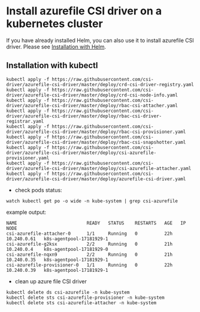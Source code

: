# Install azurefile CSI driver on a kubernetes cluster

If you have already installed Helm, you can also use it to install azurefile CSI driver. Please see [Installation with Helm](../charts/README.md).

## Installation with kubectl

```
kubectl apply -f https://raw.githubusercontent.com/csi-driver/azurefile-csi-driver/master/deploy/crd-csi-driver-registry.yaml
kubectl apply -f https://raw.githubusercontent.com/csi-driver/azurefile-csi-driver/master/deploy/crd-csi-node-info.yaml
kubectl apply -f https://raw.githubusercontent.com/csi-driver/azurefile-csi-driver/master/deploy/rbac-csi-attacher.yaml
kubectl apply -f https://raw.githubusercontent.com/csi-driver/azurefile-csi-driver/master/deploy/rbac-csi-driver-registrar.yaml
kubectl apply -f https://raw.githubusercontent.com/csi-driver/azurefile-csi-driver/master/deploy/rbac-csi-provisioner.yaml
kubectl apply -f https://raw.githubusercontent.com/csi-driver/azurefile-csi-driver/master/deploy/rbac-csi-snapshotter.yaml
kubectl apply -f https://raw.githubusercontent.com/csi-driver/azurefile-csi-driver/master/deploy/csi-azurefile-provisioner.yaml
kubectl apply -f https://raw.githubusercontent.com/csi-driver/azurefile-csi-driver/master/deploy/csi-azurefile-attacher.yaml
kubectl apply -f https://raw.githubusercontent.com/csi-driver/azurefile-csi-driver/master/deploy/azurefile-csi-driver.yaml
```

- check pods status:

```
watch kubectl get po -o wide -n kube-system | grep csi-azurefile
```

example output:

```
NAME                          READY   STATUS    RESTARTS   AGE   IP            NODE
csi-azurefile-attacher-0      1/1     Running   0          22h   10.240.0.61   k8s-agentpool-17181929-1
csi-azurefile-g2ksx           2/2     Running   0          21h   10.240.0.4    k8s-agentpool-17181929-0
csi-azurefile-nqxn9           2/2     Running   0          21h   10.240.0.35   k8s-agentpool-17181929-1
csi-azurefile-provisioner-0   1/1     Running   0          22h   10.240.0.39   k8s-agentpool-17181929-1
```

- clean up azure file CSI driver

```
kubectl delete ds csi-azurefile -n kube-system
kubectl delete sts csi-azurefile-provisioner -n kube-system
kubectl delete sts csi-azurefile-attacher -n kube-system
```

